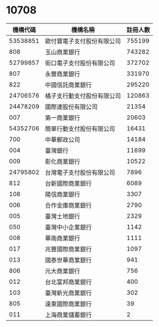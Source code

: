 # 10708

| 機構代碼 | 機構名稱                   | 註冊人數 |
| -------- | -------------------------- | -------- |
| 53538851 | 歐付寶電子支付股份有限公司 | 755199   |
| 808      | 玉山商業銀行               | 743282   |
| 52799857 | 街口電子支付股份有限公司   | 372702   |
| 807      | 永豐商業銀行               | 331970   |
| 822      | 中國信託商業銀行           | 295220   |
| 24706576 | 橘子支行動支付股份有限公司 | 120863   |
| 24478209 | 國際連股份有限公司         | 21354    |
| 007      | 第一商業銀行               | 20603    |
| 54352706 | 簡單行動支付股份有限公司   | 16431    |
| 700      | 中華郵政公司               | 14184    |
| 004      | 臺灣銀行                   | 11699    |
| 009      | 彰化商業銀行               | 10522    |
| 24795802 | 台灣電子支付股份有限公司   | 7896     |
| 812      | 台新國際商業銀行           | 6089     |
| 108      | 陽信商業銀行               | 3307     |
| 006      | 合作金庫商業銀行           | 2790     |
| 005      | 臺灣土地銀行               | 2329     |
| 050      | 臺灣中小企業銀行           | 1142     |
| 008      | 華南商業銀行               | 1111     |
| 017      | 兆豐國際商業銀行           | 1097     |
| 013      | 國泰世華商業銀行           | 941      |
| 806      | 元大商業銀行               | 756      |
| 012      | 台北富邦商業銀行           | 400      |
| 103      | 臺灣新光商業銀行           | 302      |
| 805      | 遠東國際商業銀行           | 39       |
| 011      | 上海商業儲蓄銀行           | 2        |